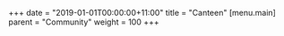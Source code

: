 +++
date = "2019-01-01T00:00:00+11:00"
title = "Canteen"
[menu.main]
  parent = "Community"
  weight = 100 
+++
